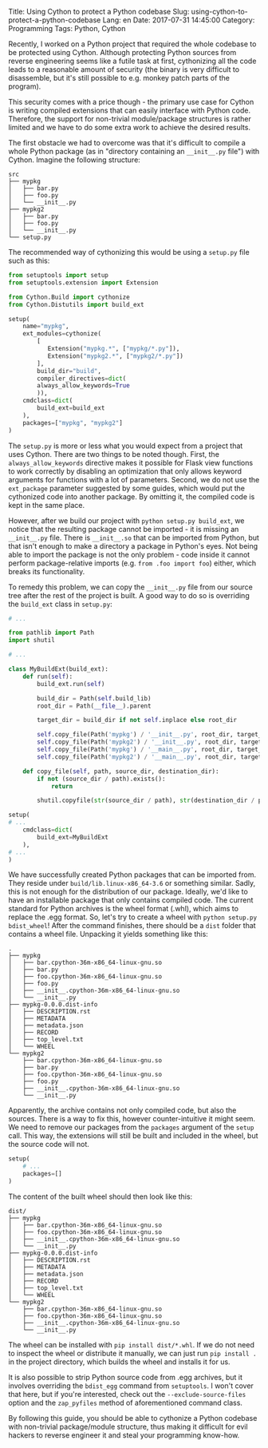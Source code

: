 Title: Using Cython to protect a Python codebase
Slug: using-cython-to-protect-a-python-codebase
Lang: en
Date: 2017-07-31 14:45:00
Category: Programming
Tags: Python, Cython

Recently, I worked on a Python project that required the whole codebase to be 
protected using Cython. Although protecting Python sources from reverse 
engineering seems like a futile task at first, cythonizing all the code leads to 
a reasonable amount of security (the binary is very difficult to disassemble, 
but it's still possible to e.g. monkey patch parts of the program). 

This security comes with a price though - the primary use case for Cython is
writing compiled extensions that can easily interface with Python code.
Therefore, the support for non-trivial module/package structures is rather
limited and we have to do some extra work to achieve the desired results.

The first obstacle we had to overcome was that it's difficult to compile a whole
Python package (as in "directory containing an `__init__.py` file") with Cython. 
Imagine the following structure:

```
src
├── mypkg
│   ├── bar.py
│   ├── foo.py
│   └── __init__.py
├── mypkg2
│   ├── bar.py
│   ├── foo.py
│   └── __init__.py
└── setup.py
```

The recommended way of cythonizing this would be using a `setup.py` file such as 
this:

```python
from setuptools import setup
from setuptools.extension import Extension

from Cython.Build import cythonize
from Cython.Distutils import build_ext

setup(
    name="mypkg",
    ext_modules=cythonize(
        [
           Extension("mypkg.*", ["mypkg/*.py"]),
           Extension("mypkg2.*", ["mypkg2/*.py"])
        ],
        build_dir="build",
        compiler_directives=dict(
	    always_allow_keywords=True
        )),
    cmdclass=dict(
        build_ext=build_ext
    ),
    packages=["mypkg", "mypkg2"]
)
```

The `setup.py` is more or less what you would expect from a project that uses 
Cython. There are two things to be noted though. First, the 
`always_allow_keywords` directive makes it possible for Flask view functions to 
work correctly by disabling an optimization that only allows keyword arguments 
for functions with a lot of parameters. Second, we do not use the `ext_package` 
parameter suggested by some guides, which would put the cythonized code into 
another package. By omitting it, the compiled code is kept in the same place.

However, after we build our project with `python setup.py build_ext`, we notice 
that the resulting package cannot be imported - it is missing an `__init__.py` 
file. There is `__init__.so` that can be imported from Python, but that isn't 
enough to make a directory a package in Python's eyes. Not being able to import 
the package is not the only problem - code inside it cannot perform 
package-relative imports (e.g. `from .foo import foo`) either, which breaks its 
functionality.

To remedy this problem, we can copy the `__init__.py` file from our source tree 
after the rest of the project is built. A good way to do so is overriding the 
`build_ext` class in `setup.py`:

```python
# ...

from pathlib import Path
import shutil

# ...

class MyBuildExt(build_ext):
    def run(self):
        build_ext.run(self)

        build_dir = Path(self.build_lib)
        root_dir = Path(__file__).parent

        target_dir = build_dir if not self.inplace else root_dir

        self.copy_file(Path('mypkg') / '__init__.py', root_dir, target_dir)
        self.copy_file(Path('mypkg2') / '__init__.py', root_dir, target_dir)
        self.copy_file(Path('mypkg') / '__main__.py', root_dir, target_dir)
        self.copy_file(Path('mypkg2') / '__main__.py', root_dir, target_dir)

    def copy_file(self, path, source_dir, destination_dir):
        if not (source_dir / path).exists():
            return

        shutil.copyfile(str(source_dir / path), str(destination_dir / path))

setup(
# ...
    cmdclass=dict(
        build_ext=MyBuildExt
    ),
# ...
)
```

We have successfully created Python packages that can be imported from. They 
reside under `build/lib.linux-x86_64-3.6` or something similar. Sadly, this is 
not enough for the distribution of our package. Ideally, we'd like to have an 
installable package that only contains compiled code. The current standard for 
Python archives is the wheel format (.whl), which aims to replace the .egg 
format. So, let's try to create a wheel with `python setup.py bdist_wheel`! 
After the command finishes, there should be a `dist` folder that contains a 
wheel file. Unpacking it yields something like this:

```
.
├── mypkg
│   ├── bar.cpython-36m-x86_64-linux-gnu.so
│   ├── bar.py
│   ├── foo.cpython-36m-x86_64-linux-gnu.so
│   ├── foo.py
│   ├── __init__.cpython-36m-x86_64-linux-gnu.so
│   └── __init__.py
├── mypkg-0.0.0.dist-info
│   ├── DESCRIPTION.rst
│   ├── METADATA
│   ├── metadata.json
│   ├── RECORD
│   ├── top_level.txt
│   └── WHEEL
└── mypkg2
    ├── bar.cpython-36m-x86_64-linux-gnu.so
    ├── bar.py
    ├── foo.cpython-36m-x86_64-linux-gnu.so
    ├── foo.py
    ├── __init__.cpython-36m-x86_64-linux-gnu.so
    └── __init__.py
```

Apparently, the archive contains not only compiled code, but also the sources. 
There is a way to fix this, however counter-intuitive it might seem. We need to 
remove our packages from the `packages` argument of the `setup` call. This way, 
the extensions will still be built and included in the wheel, but the source 
code will not.

```python
setup(
    # ...
    packages=[]
)

```

The content of the built wheel should then look like this:

```
dist/
├── mypkg
│   ├── bar.cpython-36m-x86_64-linux-gnu.so
│   ├── foo.cpython-36m-x86_64-linux-gnu.so
│   ├── __init__.cpython-36m-x86_64-linux-gnu.so
│   └── __init__.py
├── mypkg-0.0.0.dist-info
│   ├── DESCRIPTION.rst
│   ├── METADATA
│   ├── metadata.json
│   ├── RECORD
│   ├── top_level.txt
│   └── WHEEL
└── mypkg2
    ├── bar.cpython-36m-x86_64-linux-gnu.so
    ├── foo.cpython-36m-x86_64-linux-gnu.so
    ├── __init__.cpython-36m-x86_64-linux-gnu.so
    └── __init__.py
```

The wheel can be installed with `pip install dist/*.whl`. If we do not need to 
inspect the wheel or distribute it manually, we can just run `pip install .` in 
the project directory, which builds the wheel and installs it for us.

It is also possible to strip Python source code from .egg archives, but it 
involves overriding the `bdist_egg` command from `setuptools`. I won't cover 
that here, but if you're interested, check out the `--exclude-source-files` 
option and the `zap_pyfiles` method of aforementioned command class.

By following this guide, you should be able to cythonize a Python codebase with 
non-trivial package/module structure, thus making it difficult for evil hackers 
to reverse engineer it and steal your programming know-how.
